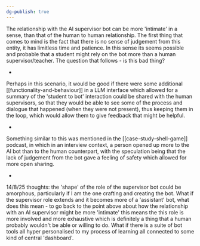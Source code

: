 ```yaml
---
dg-publish: true
---
```

The relationship with the AI supervisor bot can be more 'intimate' in a sense, than that of the human to human relationship. The first thing that comes to mind is the fact that there is no sense of judgement from this entity, it has limitless time and patience. 
In this sense its seems possible and probable that a student might rely on the bot more than a human supervisor/teacher. The question that follows - is this bad thing?

-

Perhaps in this scenario, it would be good if there were some additional [[functionality-and-behaviour]]  in a LLM interface which allowed for a summary of the 'student to bot' interaction could be shared with the human supervisors, so that they would be able to see some of the process and dialogue that happened (when they were not present), thus keeping them in the loop, which would allow them to give feedback that might be helpful.

-

Something similar to this was mentioned in the [[case-study-shell-game]] podcast, in which in an interview context, a person opened up more to the AI bot than to the human counterpart, with the speculation being that the lack of judgement from the bot gave a feeling of safety which allowed for more open sharing.

-

14/8/25 thoughts:
the 'shape' of the role of the supervisor bot could be amorphous, particularly if I am the one crafting and creating the bot. What if the supervisor role extends and it becomes more of a 'assistant' bot, what does this mean - to go back to the point above about how the relationship with an AI supervisor might be more 'intimate' this means the this role is more involved and more exhaustive which is definitely a thing that a human probably wouldn't be able or willing to do.
What if there is a suite of bot tools all hyper personalised to my process of learning all connected to some kind of central 'dashboard'.

